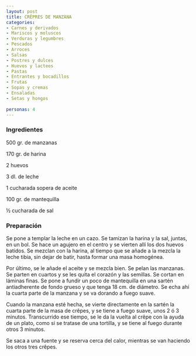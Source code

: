 ```yaml
---
layout: post
title: CRÊPRES DE MANZANA
categories:
- Carnes y derivados
- Mariscos y moluscos
- Verduras y legumbres
- Pescados
- Arroces
- Salsas
- Postres y dulces
- Huevos y lacteos
- Pastas
- Entrantes y bocadillos
- Frutas
- Sopas y cremas
- Ensaladas
- Setas y hongos
 
personas: 4 
---
```

<h3>Ingredientes</h3>
500 gr. de manzanas

170 gr. de harina

2 huevos

3 dl. de leche

1 cucharada sopera de aceite

100 gr. de mantequilla

&frac12; cucharada de sal

<h3>Preparación</h3>
Se pone a templar la leche en un cazo. Se tamizan la harina y la sal, juntas, en un bol. Se hace un agujero en el centro y se vierten allí los dos huevos batidos. Se mezclan con la harina, al tiempo que se añade a la mezcla la leche tibia, sin dejar de batir, hasta formar una masa homogénea.

Por último, se le añade el aceite y se mezcla bien. Se pelan las manzanas. Se parten en cuartos y se les quita el corazón y las semillas. Se cortan en láminas finas. Se pone a fundir un poco de mantequilla en una sartén antiadherente de fondo grueso y que tenga 18 cm. de diámetro. Se echa ahí la cuarta parte de la manzana y se va dorando a fuego suave.

Cuando la manzana esté hecha, se vierte directamente en la sartén la cuarta parte de la masa de cr&ecirc;pes, y se tiene a fuego suave, unos 2 ó 3 minutos. Transcurrido ese tiempo, se le da la vuelta al cr&ecirc;pe con la ayuda de un plato, como si se tratase de una tortilla, y se tiene al fuego durante otros 3 minutos.

Se saca a una fuente y se reserva cerca del calor, mientras se van haciendo los otros tres cr&ecirc;pes.

